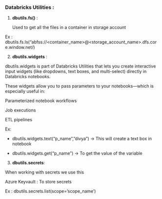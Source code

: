 ### Databricks Utilities : 

 

1. **dbutils.fs()** :

   Used to get all the files in a container in storage account 

Ex : dbutils.fs.ls(“abfss://<container_name>@<storage_account_name>.dfs.core.window.net/)


2. **dbutils.widgets** : 

dbutils.widgets is part of Databricks Utilities that lets you create interactive input widgets (like dropdowns, text boxes, and multi-select) directly in Databricks notebooks. 

These widgets allow you to pass parameters to your notebooks—which is especially useful in: 

Parameterized notebook workflows 

Job executions 

ETL pipelines 

Ex:  

- dbutils.widgets.text(“p_name”,”divya”)  -> This will create a text box in notebook 

- dbutils.widgets.get(“p_name”) -> To get the value of the variable 

3. **dbutils.secrets**: 

When working with secrets we use this 

Azure Keyvault : To store secrets  

Ex : dbutils.secrets.list(scope=’scope_name’) 
